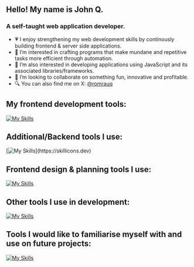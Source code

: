 ## Hello! My name is John Q. 
### A self-taught web application developer.
- 💗 I enjoy strengthening my web development skills by continously building frontend & server side applications.
- 🤖 I’m interested in crafting programs that make mundane and repetitive tasks more efficient through automation.
- 🧪 I’m also interested in developing applications using JavaScript and its associated libraries/frameworks.
- 👥 I’m looking to collaborate on something fun, innovative and profitable.
- 🔍 You can also find me on X: [@romrauq](https://x.com/romrauq)

 ## My frontend development tools:
[![My Skills](https://skillicons.dev/icons?i=html,css,js,react,vite,wordpress)](https://skillicons.dev)

## Additional/Backend tools I use:
[![My Skills](https://skillicons.dev/icons?i=nodejs,mongodb,python,)](https://skillicons.dev)

## Frontend design & planning tools I use:
[![My Skills](https://skillicons.dev/icons?i=figma,webflow,photoshop)](https://skillicons.dev)

## Other tools I use in development:
[![My Skills](https://skillicons.dev/icons?i=git,npm,vercel,heroku,postman)](https://skillicons.dev)

## Tools I would like to familiarise myself with and use on future projects:
[![My Skills](https://skillicons.dev/icons?i=tailwind,ts,threejs,raspberrypi,discordjs,linux,godot)](https://skillicons.dev)

<!---
romrauq/romrauq is a ✨ special ✨ repository because its `README.md` (this file) appears on your GitHub profile.
You can click the Preview link to take a look at your changes.
--->

